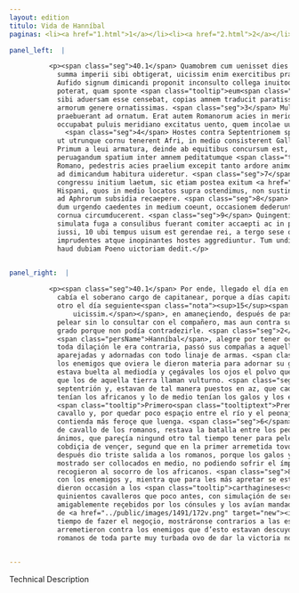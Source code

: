 ```yaml
---
layout: edition
titulo: Vida de Hanníbal
paginas: <li><a href="1.html">1</a></li><li><a href="2.html">2</a></li><li><a href="3.html">3</a></li><li><a href="4.html">4</a></li><li><a href="5.html">5</a></li><li><a href="6.html">6</a></li><li><a href="7.html">7</a></li><li><a href="8.html">8</a></li><li><a href="9.html">9</a></li><li><a href="10.html">10</a></li><li><a href="11.html">11</a></li><li><a href="12.html">12</a></li><li><a href="13.html">13</a></li><li><a href="14.html">14</a></li><li><a href="15.html">15</a></li><li><a href="16.html">16</a></li><li><a href="17.html">17</a></li><li><a href="18.html">18</a></li><li><a href="19.html">19</a></li><li><a href="20.html">20</a></li><li><a href="21.html">21</a></li><li><a href="22.html">22</a></li><li><a href="23.html">23</a></li><li><a href="24.html">24</a></li><li><a href="25.html">25</a></li><li><a href="26.html">26</a></li><li><a href="27.html">27</a></li><li><a href="28.html">28</a></li><li><a href="29.html">29</a></li><li><a href="30.html">30</a></li><li><a href="31.html">31</a></li><li><a href="32.html">32</a></li><li><a href="33.html">33</a></li><li><a href="34.html">34</a></li><li><a href="35.html">35</a></li><li><a href="36.html">36</a></li><li><a href="37.html">37</a></li><li><a href="38.html">38</a></li><li><a href="39.html">39</a></li><li><a href="40.html">40</a></li><li><a href="41.html">41</a></li><li><a href="42.html">42</a></li><li><a href="43.html">43</a></li><li><a href="44.html">44</a></li><li><a href="45.html">45</a></li><li><a href="46.html">46</a></li><li><a href="47.html">47</a></li><li><a href="48.html">48</a></li><li><a href="49.html">49</a></li><li><a href="50.html">50</a></li><li><a href="51.html">51</a></li><li><a href="52.html">52</a></li><li><a href="53.html">53</a></li><li><a href="54.html">54</a></li><li><a href="55.html">55</a></li><li><a href="56.html">56</a></li><li><a href="57.html">57</a></li><li><a href="58.html">58</a></li><li><a href="59.html">59</a></li><li><a href="60.html">60</a></li><li><a href="61.html">61</a></li><li><a href="62.html">62</a></li><li><a href="63.html">63</a></li><li><a href="64.html">64</a></li><li><a href="65.html">65</a></li><li><a href="66.html">66</a></li><li><a href="67.html">67</a></li><li><a href="68.html">68</a></li><li><a href="69.html">69</a></li><li><a href="70.html">70</a></li><li><a href="71.html">71</a></li><li><a href="72.html">72</a></li><li><a href="73.html">73</a></li><li><a href="74.html">74</a></li><li><a href="75.html">75</a></li><li><a href="76.html">76</a></li><li><a href="77.html">77</a></li><li><a href="78.html">78</a></li><li><a href="79.html">79</a></li><li><a href="80.html">80</a></li><li><a href="81.html">81</a></li><li><a href="82.html">82</a></li><li><a href="83.html">83</a></li><li><a href="84.html">84</a></li><li><a href="85.html">85</a></li><li><a href="86.html">86</a></li><li><a href="87.html">87</a></li><li><a href="88.html">88</a></li><li><a href="89.html">89</a></li><li><a href="90.html">90</a></li><li><a href="91.html">91</a></li><li><a href="92.html">92</a></li><li><a href="93.html">93</a></li><li><a href="94.html">94</a></li><li><a href="95.html">95</a></li><li><a href="96.html">96</a></li>

panel_left:  |

          <p><span class="seg">40.1</span> Quamobrem cum uenisset dies in qua
            summa imperii sibi obtigerat, uicissim enim exercitibus praeerant, prima luce transmisso
            Aufido signum dimicandi proponit inconsulto collega inuitoque magis, quia repugnare non
            poterat, quam sponte <span class="tooltip">eum<span class="tooltiptext">cum <span class="siglas">U</span> </span></span> sequente. <span class="seg">2</span> Hannibal laetus occasione pugnandi, quod omnem dilationem
            sibi aduersam esse censebat, copias amnem traducit paratissimas quidem atque omni
            armorum genere ornatissimas. <span class="seg">3</span> Multa enim spolia ex hostibus parta materiem
            praebuerant ad ornatum. Erat autem Romanorum acies in meridiem uersa. Horum oculos
            occupabat puluis meridiano excitatus uento, quem incolae uulturnum appellant.
              <span class="seg">4</span> Hostes contra Septentrionem spectabant atque ita in acie dispositi erant,
            ut utrunque cornu tenerent Afri, in medio consisterent Galli atque Hispani. <span class="seg">5</span>
            Primum a leui armatura, deinde ab equitibus concursum est, et quia exiguum ad
            peruagandum spatium inter amnem peditatumque <span class="tooltip">relictum<span class="tooltiptext">lectum <span class="siglas">A</span> </span></span> erat, atrox magis quam longum fuit certamen. <span class="seg">6</span> Pulso tamen 15 equitatu
            Romano, pedestris acies praelium excepit tanto ardore animorum, ut nullum aliud tempus
            ad dimicandum habitura uideretur. <span class="seg">7</span> Sed nimia uincendi cupiditas ut primo
            congressu initium laetum, sic etiam postea exitum <a href="../public/images/1478/115r.jpg" target="new"><img class="facs" src="{site.url}/Vitae/public/images/facs_icon.jpg"/></a>[115r] tristem Romanis dedit. Nam Galli atque
            Hispani, quos in medio locatos supra ostendimus, non sustinentes impetum Romanorum, sese
            ad Aphrorum subsidia recaepere. <span class="seg">8</span> Romani uero effuso cursu in hostem delati
            dum urgendo caedentes in medium coeunt, occasionem dederunt poenis, ut ex utraque parte
            cornua circumducerent. <span class="seg">9</span> Quingenti quoque Numidae equites qui paulo ante
            simulata fuga a consulibus fuerant comiter accaepti ac in postremo agmine consistere
            iussi, 10 ubi tempus uisum est gerendae rei, a tergo sese ostendunt, subitoque
            imprudentes atque inopinantes hostes aggrediuntur. Tum undique perturbata romana acies
            haud dubiam Poeno uictoriam dedit.</p>
        

panel_right:  |

          <p><span class="seg">40.1</span> Por ende, llegado el día en que le
            cabía el soberano cargo de capitanear, porque a días capitaneavan el uno un día y el
            otro el día seguiente<span class="nota"><sup>15</sup><span class="texto_nota">el uno ... día siguiente: amplificación del lat.
                uicissim.</span></span>, en amaneçiendo, después de passado el río <span class="tooltip">Aufido<span class="tooltiptext">Ausido  </span></span>, propuso Varrón <a href="../public/images/1491/172v.png" target="new"><img class="facs" src="{site.url}/Vitae/public/images/facs_icon.jpg"/></a>[172v,a] señal de
            pelear sin lo consultar con el compañero, mas aun contra su voluntad, y le seguía de
            grado porque non podía contradezirle. <span class="seg">2</span>
            <span class="persName">Hanníbal</span>, alegre por tener occasión de pelear, pues que vía que
            toda dilaçión le era contraria, passó sus compañas a aquella parte del río muy
            aparejadas y adornadas con todo linaje de armas. <span class="seg">3</span> Ca los muchos despojos de
            los enemigos que oviera le dieron materia para adornar su gente. La az de los romanos
            estava buelta al mediodía y çegávales los ojos el polvo que lançava el viento ábrego,
            que los de aquella tierra llaman vulturno. <span class="seg">4</span> Los enemigos miravan contra
            septentrión y, estavan de tal manera puestos en az, que cada una de las alas o puntas
            tenían los africanos y lo de medio tenían los galos y los españoles. <span class="seg">5</span>
            <span class="tooltip">Primero<span class="tooltiptext">Premero  </span></span> fue el concurso de la ligera armadura y luego en pos d’ellos concurrieron los de
            cavallo y, por quedar poco espaçio entre el río y el peonaje para que peleassen, fue la
            contienda más feroçe que luenga. <span class="seg">6</span> Ya arredrada y echada del campo la gente
            de cavallo de los romanos, restava la batalla entre los peones con tanto ardor de
            ánimos, que pareçía ningund otro tal tiempo tener para pelea. <span class="seg">7</span> Mas la grand
            cobdiçia de vençer, segund que en la primer arremetida tovo el començo alegre, assí
            después dio triste salida a los romanos, porque los galos y los españoles que arriba he
            mostrado ser collocados en medio, no podiendo sofrir el ímpeto de los romanos, se
            recogieron al socorro de los africanos. <span class="seg">8</span> Y los romanos corriendo apretaron
            con los enemigos y, mientra que para les más apretar se estriñieron en uno juntamente,
            dieron occasión a los <span class="tooltip">carthagineses<span class="tooltiptext">carhagineses  </span></span> que de cada parte los çerrassen con las puntas. <span class="seg">9</span> Y
            quinientos cavalleros que poco antes, con simulaçión de ser fuydizos, fueran
            amigablemente reçebidos por los cónsules y los avían mandado estar entre los postrimeros
            de <a href="../public/images/1491/172v.png" target="new"><img class="facs" src="{site.url}/Vitae/public/images/facs_icon.jpg"/></a>[172v,b] la gente, quando les pareçió
            tiempo de fazer el negoçio, mostráronse contrarios a las espaldas y de súbito
            arremetieron contra los enemigos que d’esto estavan descuydados. Entonçes la az de los
            romanos de toda parte muy turbada ovo de dar la victoria no dubdosa a los carthagineses.</p>
        

---
```


Technical Description 